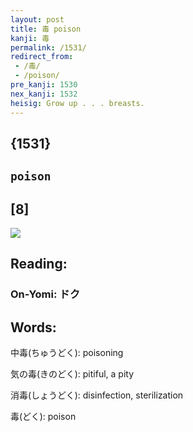 ```yaml
---
layout: post
title: 毒 poison
kanji: 毒
permalink: /1531/
redirect_from:
 - /毒/
 - /poison/
pre_kanji: 1530
nex_kanji: 1532
heisig: Grow up . . . breasts.
---
```


## {1531}

## `poison`

## [8]

<div class="stroke"><img src="E6AF92.png" /></div>

## Reading:

### On-Yomi: ドク

## Words:

中毒(ちゅうどく): poisoning

気の毒(きのどく): pitiful, a pity

消毒(しょうどく): disinfection, sterilization

毒(どく): poison
